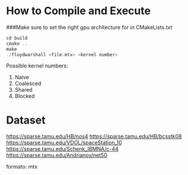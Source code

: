 # How to Compile and Execute #

###Make sure to set the right gpu architecture for in CMakeLists.txt

```cpp
cd build
cmake ..
make
./floydwarshall <file.mtx> <kernel number>
```

Possible kernel numbers:
1) Naive
2) Coalesced
1) Shared
2) Blocked

# Dataset #

https://sparse.tamu.edu/HB/nos4
https://sparse.tamu.edu/HB/bcsstk08
https://sparse.tamu.edu/VDOL/spaceStation_10
https://sparse.tamu.edu/Schenk_IBMNA/c-44
https://sparse.tamu.edu/Andrianov/net50

formato: mtx
